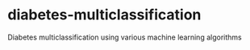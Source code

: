 # diabetes-multiclassification
 Diabetes multiclassification using various machine learning algorithms
